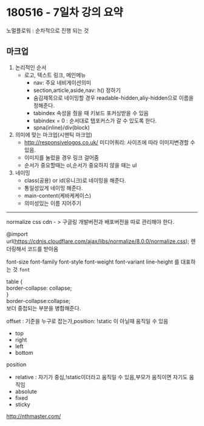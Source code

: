 180516 - 7일차 강의 요약
===
노멀플로워 : 순차적으로 진행 되는 것

마크업
---
1. 논리적인 순서
    - 로고, 텍스트 링크, 메인메뉴
      - nav: 주요 네비게이션의미
      - section,article,aside,nav: h() 정하기 
      - 숨김제목으로 네이밍할 경우 readable-hidden,aliy-hidden으로 이름을 정해준다.
      - tabindex 속성을 줬을 때 키보드 포커싱받을 수 있음
      - tabindex = 0 : 순서대로 탭포커스가 갈 수 있도록 한다.
      - spna(inline)/div(block) 
2. 의미에 맞는 마크업(시맨틱 마크업)
    - http://responsivelogos.co.uk/ 미디어쿼리: 사이즈에 따라 이미지변경할 수 있음.
    - 이미지를 눌렀을 경우 링크 걸어줌 
    - 순서가 중요할때는 ol,순서가 중요하지 않을 때는 ul
3. 네이밍 
    - class(공용) or id(유니크)로 네이밍을 해준다.
    - 통일성있게 네이밍 해준다.
    - main-content(케바케케이스)
    - 의미성있는 이름 지어주기

------
normalize css cdn - > 구글링
개발버전과 배포버전을 따로 관리해야 한다.

@import url(https://cdnjs.cloudflare.com/ajax/libs/normalize/8.0.0/normalize.css);
렌더링해서 코드를 받아옴

font-size
font-family
font-style
font-weight
font-variant
line-height     를 대표하는 것 `font`

table {<br>
  border-collapse: collapse;<br>
}<br>
border-collapse:collapse;<br>
보더 중첩되는 부분을 병합해준다.

offset : 기준을 누구로 잡는가,position: !static 이 아닐때 움직일 수 있음
- top
- right
- left
- bottom

position 
- relative : 자기가 중심,!static이더라고 움직일 수 있음,부모가 움직이면 자기도 움직임
- absolute
- fixed
- sticky

http://nthmaster.com/